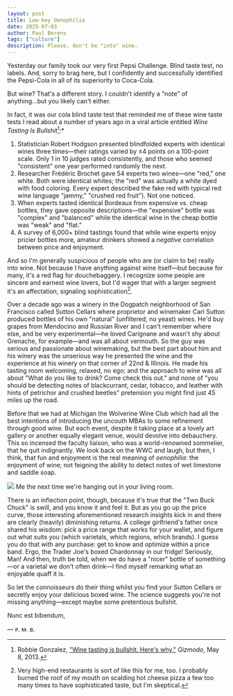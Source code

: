 ```yaml
---
layout: post
title: Low-key Oenophilia
date: 2025-07-03
author:	Paul Berens
tags: ["culture"]
description: Please, don't be "into" wine.
---
```

Yesterday our family took our very first Pepsi Challenge. Blind taste test, no labels. And, sorry to brag here, but I confidently and successfully identified the Pepsi-Cola in all of its superiority to Coca-Cola.

But wine? That's a different story. I couldn't identify a "note" of anything...but you likely can't either.

In fact, it was our cola blind taste test that reminded me of these wine taste tests I read about a number of years ago in a viral article entitled *Wine Tasting Is Bullshit*[^1]:*
1. Statistician Robert Hodgson presented blindfolded experts with identical wines three times—their ratings varied by ±4 points on a 100-point scale. Only 1 in 10 judges rated consistently, and those who seemed "consistent" one year performed randomly the next.
2. Researcher Frédéric Brochet gave 54 experts two wines—one "red," one white. Both were identical whites; the "red" was actually a white dyed with food coloring. Every expert described the fake red with typical red wine language "jammy," "crushed red fruit"). Not one noticed.
3. When experts tasted identical Bordeaux from expensive vs. cheap bottles, they gave opposite descriptions—the "expensive" bottle was "complex" and "balanced" while the identical wine in the cheap bottle was "weak" and "flat."
4. A survey of 6,000+ blind tastings found that while wine experts enjoy pricier bottles more, amateur drinkers showed a *negative* correlation between price and enjoyment.

[^1]: Robbie Gonzalez, ["Wine tasting is bullshit. Here's why,"](https://gizmodo.com/wine-tasting-is-bullshit-heres-why-496098276) *Gizmodo*, May 8, 2013.

And so I'm generally suspicious of people who are (or claim to be) really into wine. Not because I have anything against wine itself—but because for many, it's a red flag for douchebaggery. I recognize some people are sincere and earnest wine lovers, but I'd wager that with a larger segment it's an affectation, signaling sophistication[^2].

[^2]:Very high-end restaurants is sort of like this for me, too. I probably burned the roof of my mouth on scalding hot cheese pizza a few too many times to have sophisticated taste, but I'm skeptical.

Over a decade ago was a winery in the Dogpatch neighborhood of San Francisco called Sutton Cellars where proprietor and winemaker Carl Sutton produced bottles of his own "natural" (unfiltered, no yeast) wines. He'd buy grapes from Mendocino and Russian River and I can't remember where else, and be very experimental—he loved Carignane and wasn't shy about Grenache, for example—and was all about vermouth. So the guy was serious and passionate about winemaking, but the best part about him and his winery was the unserious way he presented the wine and the experience at his winery on that corner of 22nd & Illinois. He made his tasting room welcoming, relaxed, no ego; and the approach to wine was all about "What do you like to drink? Come check this out." and none of "you should be detecting notes of blackcurrant, cedar, tobacco, and leather with hints of petrichor and crushed beetles" pretension you might find just 45 miles up the road.

Before that we had at Michigan the Wolverine Wine Club which had all the best intentions of introducing the uncouth MBAs to some refinement through good wine. But each event, despite it taking place at a lovely art gallery or another equally elegant venue, would devolve into debauchery. This so incensed the faculty liaison, who was a world-renowned sommelier, that he quit indignantly. We look back on the WWC and laugh, but then, I think, that fun and enjoyment is the real meaning of *oenophilia:* the enjoyment of wine; not feigning the ability to detect notes of wet limestone and saddle soap.

<img src="https://commons.wikimedia.org/wiki/File:Smelling_the_wine.jpg#/media/File:Smelling_the_wine.jpg">
<span class="muted small">Me the next time we're hanging out in your living room.</span>

There is an inflection point, though, because it's true that the "Two Buck Chuck" is swill, and you know it and feel it. But as you go up the price curve, those interesting aforementioned research insights kick in and there are clearly (heavily) diminishing returns. A college girlfriend's father once shared his wisdom: pick a price range that works for your wallet, and figure out what suits you (which varietals, which regions, which brands). I guess you do that with any purchase: get to know and optimize within a price band. Ergo, the Trader Joe's boxed Chardonnay in our fridge! Seriously, Man! And then, truth be told, when we do have a "nicer" bottle of something—or a varietal we don't often drink—I find myself remarking what an enjoyable quaff it is.

So let the connoisseurs do their thing whilst you find your Sutton Cellars or secretly enjoy your delicious boxed wine. The science suggests you're not missing anything—except maybe some pretentious bullshit.

Nunc est bibendum,

— ᴘ. ᴍ. ʙ.